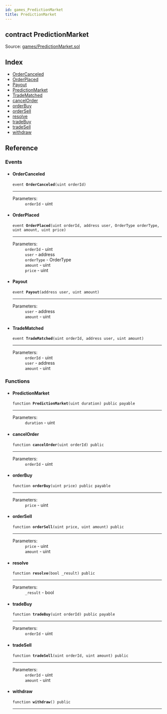 ```yaml
---
id: games_PredictionMarket
title: PredictionMarket
---
```


<div class="contract-doc"><div class="contract"><h2 class="contract-header"><span class="contract-kind">contract</span> PredictionMarket</h2><div class="source">Source: <a href="https://github.com/FriendlyUser/solidity-smart-contracts.git//blob/v0.1.0/contracts/games/PredictionMarket.sol" target="_blank">games/PredictionMarket.sol</a></div></div><div class="index"><h2>Index</h2><ul><li><a href="games_PredictionMarket.html#OrderCanceled">OrderCanceled</a></li><li><a href="games_PredictionMarket.html#OrderPlaced">OrderPlaced</a></li><li><a href="games_PredictionMarket.html#Payout">Payout</a></li><li><a href="games_PredictionMarket.html#PredictionMarket">PredictionMarket</a></li><li><a href="games_PredictionMarket.html#TradeMatched">TradeMatched</a></li><li><a href="games_PredictionMarket.html#cancelOrder">cancelOrder</a></li><li><a href="games_PredictionMarket.html#orderBuy">orderBuy</a></li><li><a href="games_PredictionMarket.html#orderSell">orderSell</a></li><li><a href="games_PredictionMarket.html#resolve">resolve</a></li><li><a href="games_PredictionMarket.html#tradeBuy">tradeBuy</a></li><li><a href="games_PredictionMarket.html#tradeSell">tradeSell</a></li><li><a href="games_PredictionMarket.html#withdraw">withdraw</a></li></ul></div><div class="reference"><h2>Reference</h2><div class="events"><h3>Events</h3><ul><li><div class="item event"><span id="OrderCanceled" class="anchor-marker"></span><h4 class="name">OrderCanceled</h4><div class="body"><code class="signature">event <strong>OrderCanceled</strong><span>(uint orderId) </span></code><hr/><dl><dt><span class="label-parameters">Parameters:</span></dt><dd><div><code>orderId</code> - uint</div></dd></dl></div></div></li><li><div class="item event"><span id="OrderPlaced" class="anchor-marker"></span><h4 class="name">OrderPlaced</h4><div class="body"><code class="signature">event <strong>OrderPlaced</strong><span>(uint orderId, address user, OrderType orderType, uint amount, uint price) </span></code><hr/><dl><dt><span class="label-parameters">Parameters:</span></dt><dd><div><code>orderId</code> - uint</div><div><code>user</code> - address</div><div><code>orderType</code> - OrderType</div><div><code>amount</code> - uint</div><div><code>price</code> - uint</div></dd></dl></div></div></li><li><div class="item event"><span id="Payout" class="anchor-marker"></span><h4 class="name">Payout</h4><div class="body"><code class="signature">event <strong>Payout</strong><span>(address user, uint amount) </span></code><hr/><dl><dt><span class="label-parameters">Parameters:</span></dt><dd><div><code>user</code> - address</div><div><code>amount</code> - uint</div></dd></dl></div></div></li><li><div class="item event"><span id="TradeMatched" class="anchor-marker"></span><h4 class="name">TradeMatched</h4><div class="body"><code class="signature">event <strong>TradeMatched</strong><span>(uint orderId, address user, uint amount) </span></code><hr/><dl><dt><span class="label-parameters">Parameters:</span></dt><dd><div><code>orderId</code> - uint</div><div><code>user</code> - address</div><div><code>amount</code> - uint</div></dd></dl></div></div></li></ul></div><div class="functions"><h3>Functions</h3><ul><li><div class="item function"><span id="PredictionMarket" class="anchor-marker"></span><h4 class="name">PredictionMarket</h4><div class="body"><code class="signature">function <strong>PredictionMarket</strong><span>(uint duration) </span><span>public </span><span>payable </span></code><hr/><dl><dt><span class="label-parameters">Parameters:</span></dt><dd><div><code>duration</code> - uint</div></dd></dl></div></div></li><li><div class="item function"><span id="cancelOrder" class="anchor-marker"></span><h4 class="name">cancelOrder</h4><div class="body"><code class="signature">function <strong>cancelOrder</strong><span>(uint orderId) </span><span>public </span></code><hr/><dl><dt><span class="label-parameters">Parameters:</span></dt><dd><div><code>orderId</code> - uint</div></dd></dl></div></div></li><li><div class="item function"><span id="orderBuy" class="anchor-marker"></span><h4 class="name">orderBuy</h4><div class="body"><code class="signature">function <strong>orderBuy</strong><span>(uint price) </span><span>public </span><span>payable </span></code><hr/><dl><dt><span class="label-parameters">Parameters:</span></dt><dd><div><code>price</code> - uint</div></dd></dl></div></div></li><li><div class="item function"><span id="orderSell" class="anchor-marker"></span><h4 class="name">orderSell</h4><div class="body"><code class="signature">function <strong>orderSell</strong><span>(uint price, uint amount) </span><span>public </span></code><hr/><dl><dt><span class="label-parameters">Parameters:</span></dt><dd><div><code>price</code> - uint</div><div><code>amount</code> - uint</div></dd></dl></div></div></li><li><div class="item function"><span id="resolve" class="anchor-marker"></span><h4 class="name">resolve</h4><div class="body"><code class="signature">function <strong>resolve</strong><span>(bool _result) </span><span>public </span></code><hr/><dl><dt><span class="label-parameters">Parameters:</span></dt><dd><div><code>_result</code> - bool</div></dd></dl></div></div></li><li><div class="item function"><span id="tradeBuy" class="anchor-marker"></span><h4 class="name">tradeBuy</h4><div class="body"><code class="signature">function <strong>tradeBuy</strong><span>(uint orderId) </span><span>public </span><span>payable </span></code><hr/><dl><dt><span class="label-parameters">Parameters:</span></dt><dd><div><code>orderId</code> - uint</div></dd></dl></div></div></li><li><div class="item function"><span id="tradeSell" class="anchor-marker"></span><h4 class="name">tradeSell</h4><div class="body"><code class="signature">function <strong>tradeSell</strong><span>(uint orderId, uint amount) </span><span>public </span></code><hr/><dl><dt><span class="label-parameters">Parameters:</span></dt><dd><div><code>orderId</code> - uint</div><div><code>amount</code> - uint</div></dd></dl></div></div></li><li><div class="item function"><span id="withdraw" class="anchor-marker"></span><h4 class="name">withdraw</h4><div class="body"><code class="signature">function <strong>withdraw</strong><span>() </span><span>public </span></code><hr/></div></div></li></ul></div></div></div>
